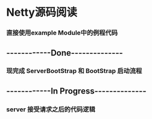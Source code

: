 # Netty源码阅读
### 直接使用example Module中的例程代码

## ------------Done--------------

### 现完成 ServerBootStrap 和 BootStrap 启动流程

## ------------In Progress--------------

###  server 接受请求之后的代码逻辑